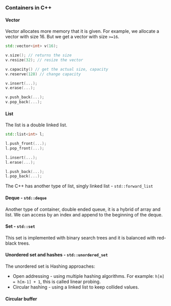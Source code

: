 ### Containers in C++

#### Vector
Vector allocates more memory that it is given. For example, we allocate a vector with size 16.
But we get a vector with size `>=16`.

```C++
std::vector<int> v(16);

v.size(); // returns the size
v.resize(32); // resize the vector

v.capacity() // get the actual size, capacity
v.reserve(128) // change capacity

v.insert(...);
v.erase(...);

v.push_back(...);
v.pop_back(...);
```

#### List

The list is a double linked list.
```C++
std::list<int> l;

l.push_front(...);
l.pop_front(...);

l.insert(...);
l.erase(...);

l.push_back(...);
l.pop_back(...);
```

The C++ has another type of list, singly linked list - `std::forward_list`

#### Deque - `std::deque`
Another type of container, double ended queue, it is a hybrid of array and list.
We can access by an index and append to the beginning of the deque.

#### Set - `std::set`

This set is implemented with binary search trees and it is balanced with red-black trees.

#### Unordered set and hashes - `std::unordered_set`
The unordered set is 
Hashing approaches:
- Open addressing - using multiple hashing algorithms. For example: `h[m] = h[m-1] + 1`, this is called linear probing.
- Circular hashing - using a linked list to keep collided values.

#### Circular buffer
